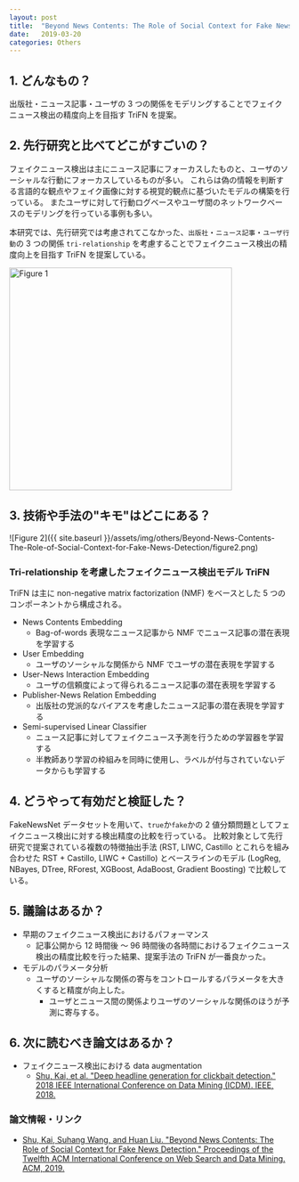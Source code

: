 ```yaml
---
layout: post
title:  "Beyond News Contents: The Role of Social Context for Fake News Detection"
date:   2019-03-20
categories: Others
---
```


## 1. どんなもの？

出版社・ニュース記事・ユーザの 3 つの関係をモデリングすることでフェイクニュース検出の精度向上を目指す TriFN を提案。

## 2. 先行研究と比べてどこがすごいの？

フェイクニュース検出は主にニュース記事にフォーカスしたものと、ユーザのソーシャルな行動にフォーカスしているものが多い。
これらは偽の情報を判断する言語的な観点やフェイク画像に対する視覚的観点に基づいたモデルの構築を行っている。
またユーザに対して行動ログベースやユーザ間のネットワークベースのモデリングを行っている事例も多い。

本研究では、先行研究では考慮されてこなかった、`出版社`・`ニュース記事`・`ユーザ行動`の 3 つの関係 `tri-relationship` を考慮することでフェイクニュース検出の精度向上を目指す TriFN を提案している。

<img src="{{ site.baseurl }}/assets/img/others/Beyond-News-Contents-The-Role-of-Social-Context-for-Fake-News-Detection/figure1.png" width="400px" alt="Figure 1">

## 3. 技術や手法の"キモ"はどこにある？

![Figure 2]({{ site.baseurl }}/assets/img/others/Beyond-News-Contents-The-Role-of-Social-Context-for-Fake-News-Detection/figure2.png)

### Tri-relationship を考慮したフェイクニュース検出モデル TriFN
TriFN は主に non-negative matrix factorization (NMF) をベースとした 5 つのコンポーネントから構成される。

- News Contents Embedding
  - Bag-of-words 表現なニュース記事から NMF でニュース記事の潜在表現を学習する
- User Embedding
  - ユーザのソーシャルな関係から NMF でユーザの潜在表現を学習する
- User-News Interaction Embedding
  - ユーザの信頼度によって得られるニュース記事の潜在表現を学習する
- Publisher-News Relation Embedding
  - 出版社の党派的なバイアスを考慮したニュース記事の潜在表現を学習する
- Semi-supervised Linear Classifier
  - ニュース記事に対してフェイクニュース予測を行うための学習器を学習する
  - 半教師あり学習の枠組みを同時に使用し、ラベルが付与されていないデータからも学習する

## 4. どうやって有効だと検証した？

FakeNewsNet データセットを用いて、`true`か`fake`かの 2 値分類問題としてフェイクニュース検出に対する検出精度の比較を行っている。
比較対象として先行研究で提案されている複数の特徴抽出手法 (RST, LIWC, Castillo とこれらを組み合わせた RST + Castillo, LIWC + Castillo) とベースラインのモデル (LogReg, NBayes, DTree, RForest, XGBoost, AdaBoost, Gradient Boosting) で比較している。

## 5. 議論はあるか？

- 早期のフェイクニュース検出におけるパフォーマンス
  - 記事公開から 12 時間後 〜 96 時間後の各時間におけるフェイクニュース検出の精度比較を行った結果、提案手法の TriFN が一番良かった。
- モデルのパラメータ分析
  - ユーザのソーシャルな関係の寄与をコントロールするパラメータを大きくすると精度が向上した。
    - ユーザとニュース間の関係よりユーザのソーシャルな関係のほうが予測に寄与する。

## 6. 次に読むべき論文はあるか？

- フェイクニュース検出における data augmentation
  - [Shu, Kai, et al. "Deep headline generation for clickbait detection." 2018 IEEE International Conference on Data Mining (ICDM). IEEE, 2018.](https://ieeexplore.ieee.org/abstract/document/8594871/)

### 論文情報・リンク

- [Shu, Kai, Suhang Wang, and Huan Liu. "Beyond News Contents: The Role of Social Context for Fake News Detection." Proceedings of the Twelfth ACM International Conference on Web Search and Data Mining. ACM, 2019.](https://arxiv.org/abs/1712.07709)
